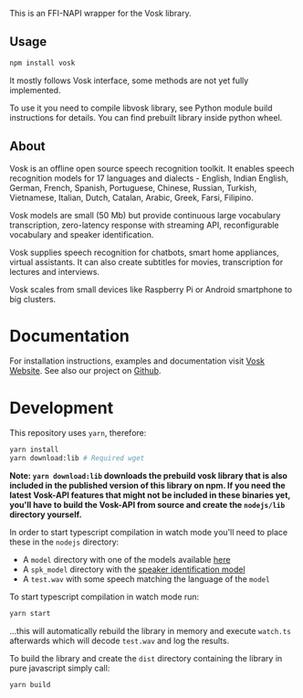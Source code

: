 This is an FFI-NAPI wrapper for the Vosk library.

## Usage

```sh
npm install vosk
```

It mostly follows Vosk interface, some methods are not yet fully implemented.

To use it you need to compile libvosk library, see Python module build
instructions for details. You can find prebuilt library inside python
wheel.

## About

Vosk is an offline open source speech recognition toolkit. It enables
speech recognition models for 17 languages and dialects - English, Indian
English, German, French, Spanish, Portuguese, Chinese, Russian, Turkish,
Vietnamese, Italian, Dutch, Catalan, Arabic, Greek, Farsi, Filipino.

Vosk models are small (50 Mb) but provide continuous large vocabulary
transcription, zero-latency response with streaming API, reconfigurable
vocabulary and speaker identification.

Vosk supplies speech recognition for chatbots, smart home appliances,
virtual assistants. It can also create subtitles for movies,
transcription for lectures and interviews.

Vosk scales from small devices like Raspberry Pi or Android smartphone to
big clusters.

# Documentation

For installation instructions, examples and documentation visit [Vosk
Website](https://alphacephei.com/vosk). See also our project on
[Github](https://github.com/alphacep/vosk-api).

# Development

This repository uses `yarn`, therefore:

```sh
yarn install
yarn download:lib # Required wget
```

**Note: `yarn download:lib` downloads the prebuild vosk library that is also included in the published version of this library on npm. If you need the latest Vosk-API features that might not be included in these binaries yet, you'll have to build the Vosk-API from source and create the `nodejs/lib` directory yourself.**

In order to start typescript compilation in watch mode you'll need to place these in the `nodejs` directory:

- A `model` directory with one of the models available [here](https://alphacephei.com/vosk/models)
- A `spk_model` directory with the [speaker identification model](https://alphacephei.com/vosk/models/vosk-model-spk-0.4.zip)
- A `test.wav` with some speech matching the language of the `model`

To start typescript compilation in watch mode run:

```sh
yarn start
```

...this will automatically rebuild the library in memory and execute `watch.ts` afterwards which will decode `test.wav` and log the results.

To build the library and create the `dist` directory containing the library in pure javascript simply call:

```sh
yarn build
```
